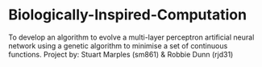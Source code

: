 # Biologically-Inspired-Computation
To develop an algorithm to evolve a multi-layer perceptron artificial neural network using a genetic algorithm to minimise a set of continuous functions.  Project by:   Stuart Marples  (sm861) &amp;   Robbie Dunn     (rjd31)
